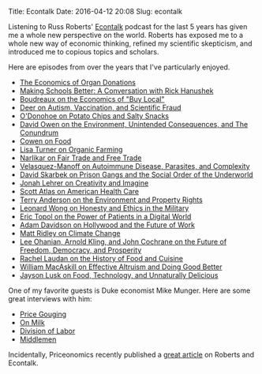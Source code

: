 Title: Econtalk
Date: 2016-04-12 20:08
Slug: econtalk

Listening to Russ Roberts' <a href="http://www.econtalk.org/">Econtalk</a> podcast for the last 5 years has given me a whole new perspective on the world. Roberts has exposed me to a whole new way of economic thinking, refined my scientific skepticism, and introduced me to copious topics and scholars.

Here are episodes from over the years that I've particularly enjoyed.

* [The Economics of Organ Donations](http://www.econtalk.org/archives/2006/06/the_economics_o_4.html)
* [Making Schools Better: A Conversation with Rick Hanushek](http://www.econtalk.org/archives/2006/07/hanushek_on_edu.html)
* [Boudreaux on the Economics of "Buy Local"](http://www.econtalk.org/archives/2007/04/boudreaux_on_th.html)
* [Deer on Autism, Vaccination, and Scientific Fraud](http://www.econtalk.org/archives/2011/01/deer_on_autism.html)
* [O'Donohoe on Potato Chips and Salty Snacks](http://www.econtalk.org/archives/2011/08/odonohoe_on_pot.html)
* [David Owen on the Environment, Unintended Consequences, and The Conundrum](http://www.econtalk.org/archives/2012/02/david_owen_on_t.html)
* [Cowen on Food](http://www.econtalk.org/archives/2012/04/cowen_on_food.html)
* [Lisa Turner on Organic Farming](http://www.econtalk.org/archives/2012/12/lisa_turner_on.html)
* [Narlikar on Fair Trade and Free Trade](http://www.econtalk.org/archives/2013/07/narlikar_on_fai.html)
* [Velasquez-Manoff on Autoimmune Disease, Parasites, and Complexity](http://www.econtalk.org/archives/2014/03/velasquez-manof.html)
* [David Skarbek on Prison Gangs and the Social Order of the Underworld](http://www.econtalk.org/archives/2015/03/david_skarbek_o.html)
* [Jonah Lehrer on Creativity and Imagine](http://www.econtalk.org/archives/2012/06/jonah_lehrer_on.html)
* [Scott Atlas on American Health Care](http://www.econtalk.org/archives/2012/07/scott_atlas_on.html)
* [Terry Anderson on the Environment and Property Rights](http://www.econtalk.org/archives/2014/08/terry_anderson.html)
* [Leonard Wong on Honesty and Ethics in the Military](http://www.econtalk.org/archives/2015/04/leonard_wong_on.html)
* [Eric Topol on the Power of Patients in a Digital World](http://www.econtalk.org/archives/2015/05/eric_topol_on_t.html)
* [Adam Davidson on Hollywood and the Future of Work](http://www.econtalk.org/archives/2015/06/adam_davidson_o_1.html)
* [Matt Ridley on Climate Change](http://www.econtalk.org/archives/2015/06/matt_ridley_on.html)
* [Lee Ohanian, Arnold Kling, and John Cochrane on the Future of Freedom, Democracy, and Prosperity](http://www.econtalk.org/archives/2015/07/lee_ohanian_arn.html)
* [Rachel Laudan on the History of Food and Cuisine](http://www.econtalk.org/archives/2015/08/rachel_laudan_o.html)
* [William MacAskill on Effective Altruism and Doing Good Better](http://www.econtalk.org/archives/2015/09/william_macaski.html)
* [Jayson Lusk on Food, Technology, and Unnaturally Delicious](http://www.econtalk.org/archives/2016/03/jayson_lusk_on.html)

One of my favorite guests is Duke economist Mike Munger. Here are some great interviews with him:

* [Price Gouging](http://www.econtalk.org/archives/2007/01/munger_on_price_1.html)
* [On Milk](http://www.econtalk.org/archives/2013/09/munger_on_milk.html)
* [Division of Labor](http://www.econtalk.org/archives/2007/04/mike_munger_on.html)
* [Middlemen](http://www.econtalk.org/archives/2008/10/munger_on_middl.html)

Incidentally, Priceonomics recently published a [great article](http://priceonomics.com/russ-roberts-and-the-quest-to-make-economics/) on Roberts and Econtalk.